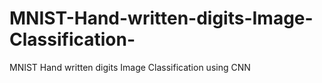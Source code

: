 # MNIST-Hand-written-digits-Image-Classification-
MNIST Hand written digits Image Classification using CNN
